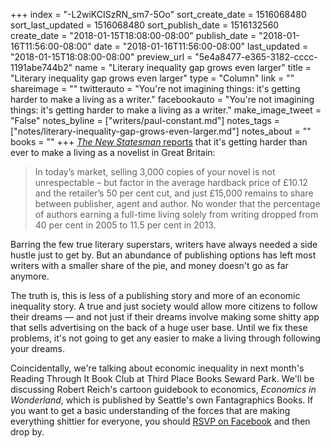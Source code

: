 +++
index = "-L2wiKCISzRN_sm7-5Oo"
sort_create_date = 1516068480
sort_last_updated = 1516068480
sort_publish_date = 1516132560
create_date = "2018-01-15T18:08:00-08:00"
publish_date = "2018-01-16T11:56:00-08:00"
date = "2018-01-16T11:56:00-08:00"
last_updated = "2018-01-15T18:08:00-08:00"
preview_url = "5e4a8477-e365-3182-cccc-1191abe744b2"
name = "Literary inequality gap grows even larger"
title = "Literary inequality gap grows even larger"
type = "Column"
link = ""
shareimage = ""
twitterauto = "You're not imagining things: it's getting harder to make a living as a writer."
facebookauto = "You're not imagining things: it's getting harder to make a living as a writer."
make_image_tweet = "False"
notes_byline = ["writers/paul-constant.md"]
notes_tags = ["notes/literary-inequality-gap-grows-even-larger.md"]
notes_about = ""
books = ""
+++
[*The New Statesman* reports](https://www.newstatesman.com/culture/books/2018/01/slow-death-literary-novel-sales-crisis-afflicting-fiction) that it's getting harder than ever to make a living as a novelist in Great Britain:

<blockquote>In today’s market, selling 3,000 copies of your novel is not unrespectable – but factor in the average hardback price of £10.12 and the retailer’s 50 per cent cut, and just £15,000 remains to share between publisher, agent and author. No wonder that the percentage of authors earning a full-time living solely from writing dropped from 40 per cent in 2005 to 11.5 per cent in 2013.</blockquote>

Barring the few true literary superstars, writers have always needed a side hustle just to get by. But an abundance of publishing options has left most writers with a smaller share of the pie, and money doesn't go as far anymore.

The truth is, this is less of a publishing story and more of an economic inequality story. A true and just society would allow more citizens to follow their dreams — and not just if their dreams involve making some shitty app that sells advertising on the back of a huge user base. Until we fix these problems, it's not going to get any easier to make a living through following your dreams.

Coincidentally, we're talking about economic inequality in next month's Reading Through It Book Club at Third Place Books Seward Park. We'll be discussing Robert Reich's cartoon guidebook to economics, *Economics in Wonderland*, which is published by Seattle's own Fantagraphics Books. If you want to get a basic understanding of the forces that are making everything shittier for everyone, you should [RSVP on Facebook](https://www.facebook.com/events/382566692170310/) and then drop by.
